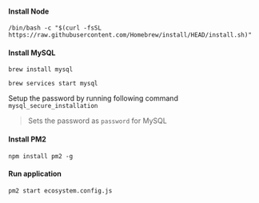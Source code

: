#### Install Node

`/bin/bash -c "$(curl -fsSL https://raw.githubusercontent.com/Homebrew/install/HEAD/install.sh)"`

#### Install MySQL

`brew install mysql`

`brew services start mysql`

Setup the password by running following command
`mysql_secure_installation` 

> Sets the password as `password` for MySQL

#### Install PM2

`npm install pm2 -g`


#### Run application

`pm2 start ecosystem.config.js`


